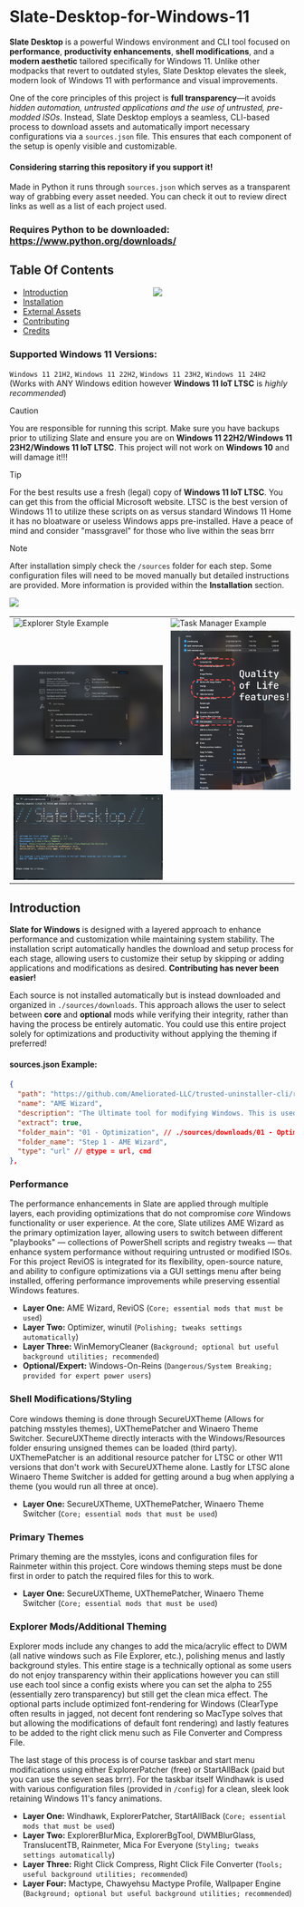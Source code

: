 # Slate-Desktop-for-Windows-11

**Slate Desktop** is a powerful Windows environment and CLI tool focused on **performance**, **productivity enhancements**, **shell modifications**, and a **modern aesthetic** tailored specifically for Windows 11. Unlike other modpacks that revert to outdated styles, Slate Desktop elevates the sleek, modern look of Windows 11 with performance and visual improvements. 

One of the core principles of this project is **full transparency**—it avoids *hidden automation, untrusted applications and the use of untrusted, pre-modded ISOs*. Instead, Slate Desktop employs a seamless, CLI-based process to download assets and automatically import necessary configurations via a `sources.json` file. This ensures that each component of the setup is openly visible and customizable.

#### Considering starring this repository if you support it!

Made in Python it runs through `sources.json` which serves as a transparent way of grabbing every asset needed. You can check it out <a href="https://github.com/QuiteAFancyEmerald/Slate-Desktop-for-Windows-11/blob/main/sources.json"></a> to review direct links as well as a list of each project used.

### Requires Python to be downloaded: https://www.python.org/downloads/

## Table Of Contents
<img width=250px align=right src="https://raw.githubusercontent.com/QuiteAFancyEmerald/Slate-for-Windows-11/main/img/preview.png"></img>

* [Introduction](#introduction)
* [Installation](#installation)
* [External Assets](#external-assets)
* [Contributing](#contributing)
* [Credits](#credits)


### Supported Windows 11 Versions: 
`Windows 11 21H2`, `Windows 11 22H2`, `Windows 11 23H2`, `Windows 11 24H2` (Works with ANY Windows edition however **Windows 11 IoT LTSC** is *highly recommended*)

> [!CAUTION]
> You are responsible for running this script. Make sure you have backups prior to utilizing Slate and ensure you are on **Windows 11 22H2/Windows 11 23H2/Windows 11 IoT LTSC**. This project will not work on **Windows 10** and will damage it!!!

> [!TIP]
> For the best results use a fresh (legal) copy of **Windows 11 IoT LTSC**. You can get this from the official Microsoft website. LTSC is the best version of Windows 11 to utilize these scripts on as versus standard Windows 11 Home it has no bloatware or useless Windows apps pre-installed. Have a peace of mind and consider "massgravel" for those who live within the seas brrr

> [!NOTE]
> After installation simply check the `/sources` folder for each step. Some configuration files will need to be moved manually but detailed instructions are provided. More information is provided within the **Installation** section. 


<img src="https://raw.githubusercontent.com/QuiteAFancyEmerald/Slate-for-Windows-11/main/img/preview.png"></img>

<table>
  <tr>
    <td>
      <img src="https://raw.githubusercontent.com/QuiteAFancyEmerald/Slate-for-Windows-11/main/img/style-example.png" alt="Explorer Style Example" />
    </td>
    <td>
      <img src="https://raw.githubusercontent.com/QuiteAFancyEmerald/Slate-for-Windows-11/main/img/task-manager.png" alt="Task Manager Example" />
    </td>
  </tr>
  <tr>
    <td>
      <img src="https://raw.githubusercontent.com/QuiteAFancyEmerald/Slate-Desktop-for-Windows-11/refs/heads/main/img/powertoys.png" alt="Search Powertoys Example" />
    </td>
    <td>
      <img src="https://raw.githubusercontent.com/QuiteAFancyEmerald/Slate-Desktop-for-Windows-11/main/img/rightclick.png" alt="Right Click Example" />
    </td>
  </tr>
  <tr>
    <td>
      <img src="https://raw.githubusercontent.com/QuiteAFancyEmerald/Slate-Desktop-for-Windows-11/refs/heads/main/img/clipreview.png" alt="Search Powertoys Example" />
    </td>
  </tr>
</table>

## Introduction
**Slate for Windows** is designed with a layered approach to enhance performance and customization while maintaining system stability. The installation script automatically handles the download and setup process for each stage, allowing users to customize their setup by skipping or adding applications and modifications as desired. **Contributing has never been easier!**

Each source is not installed automatically but is instead downloaded and organized in `./sources/downloads`. This approach allows the user to select between **core** and **optional** mods while verifying their integrity, rather than having the process be entirely automatic. You could use this entire project solely for optimizations and productivity without applying the theming if preferred!

#### sources.json Example:
```json
{
  "path": "https://github.com/Ameliorated-LLC/trusted-uninstaller-cli/releases/download/0.7.6/AME-Wizard-Beta.exe",
  "name": "AME Wizard",
  "description": "The Ultimate tool for modifying Windows. This is used for essentially running registry tweaks and powershell scripts in the form of playbooks (ReviOS). Much safer than using unknown distributed ISO mods.",
  "extract": true,
  "folder_main": "01 - Optimization", // ./sources/downloads/01 - Optimization
  "folder_name": "Step 1 - AME Wizard",
  "type": "url" // @type = url, cmd
},
```

### Performance
The performance enhancements in Slate are applied through multiple layers, each providing optimizations that do not compromise *core* Windows functionality or user experience. At the core, Slate utilizes AME Wizard as the primary optimization layer, allowing users to switch between different "playbooks" — collections of PowerShell scripts and registry tweaks — that enhance system performance without requiring untrusted or modified ISOs. For this project ReviOS is integrated for its flexibility, open-source nature, and ability to configure optimizations via a GUI settings menu after being installed, offering performance improvements while preserving essential Windows features.

- **Layer One:** AME Wizard, ReviOS (`Core; essential mods that must be used`)
- **Layer Two:** Optimizer, winutil (`Polishing; tweaks settings automatically`)
- **Layer Three:** WinMemoryCleaner (`Background; optional but useful background utilities; recommended`)
- **Optional/Expert:** Windows-On-Reins (`Dangerous/System Breaking; provided for expert power users`)

### Shell Modifications/Styling
Core windows theming is done through SecureUXTheme (Allows for patching msstyles themes), UXThemePatcher and Winaero Theme Switcher. SecureUXTheme directly interacts with the Windows/Resources folder ensuring unsigned themes can be loaded (third party). UXThemePatcher is an additional resource patcher for LTSC or other W11 versions that don't work with SecureUXTheme alone. Lastly for LTSC alone Winaero Theme Switcher is added for getting around a bug when applying a theme (you would run all three at once). 

- **Layer One:** SecureUXTheme, UXThemePatcher, Winaero Theme Switcher (`Core; essential mods that must be used`)

### Primary Themes
Primary theming are the msstyles, icons and configuration files for Rainmeter within this project. Core windows theming steps must be done first in order to patch the required files for this to work.

- **Layer One:** SecureUXTheme, UXThemePatcher, Winaero Theme Switcher (`Core; essential mods that must be used`)

### Explorer Mods/Additional Theming
Explorer mods include any changes to add the mica/acrylic effect to DWM (all native windows such as File Explorer, etc.), polishing menus and lastly background styles. This entire stage is a technically optional as some users do not enjoy transparency within their applications however you can still use each tool since a config exists where you can set the alpha to 255 (essentially zero transparency) but still get the clean mica effect. The optional parts include optimized font-rendering for Windows (ClearType often results in jagged, not decent font rendering so MacType solves that but allowing the modifications of default font rendering) and lastly features to be added to the right click menu such as File Converter and Compress File. 

The last stage of this process is of course taskbar and start menu modifications using either ExplorerPatcher (free) or StartAllBack (paid but you can use the seven seas brrr). For the taskbar itself Windhawk is used with various configuration files (provided in `/config`) for a clean, sleek look retaining Windows 11's fancy animations.

- **Layer One:** Windhawk, ExplorerPatcher, StartAllBack (`Core; essential mods that must be used`)
- **Layer Two:** ExplorerBlurMica, ExplorerBgTool, DWMBlurGlass, TranslucentTB, Rainmeter, Mica For Everyone (`Styling; tweaks settings automatically`)
- **Layer Three:** Right Click Compress, Right Click File Converter (`Tools; useful background utilities; recommended`)
- **Layer Four:** Mactype, Chawyehsu Mactype Profile, Wallpaper Engine (`Background; optional but useful background utilities; recommended`)


